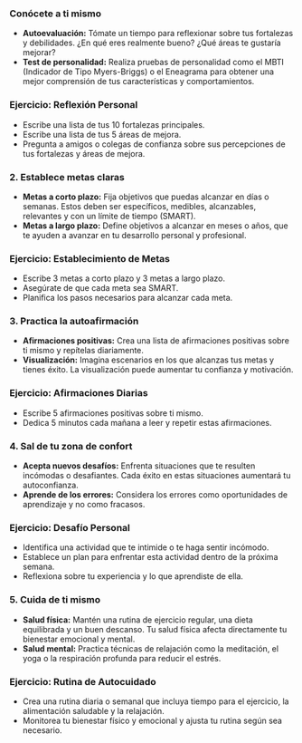 ### **Conócete a ti mismo**

- **Autoevaluación:** Tómate un tiempo para reflexionar sobre tus fortalezas y debilidades. ¿En qué eres realmente bueno? ¿Qué áreas te gustaría mejorar?
- **Test de personalidad:** Realiza pruebas de personalidad como el MBTI (Indicador de Tipo Myers-Briggs) o el Eneagrama para obtener una mejor comprensión de tus características y comportamientos.

### **Ejercicio: Reflexión Personal**

- Escribe una lista de tus 10 fortalezas principales.
- Escribe una lista de tus 5 áreas de mejora.
- Pregunta a amigos o colegas de confianza sobre sus percepciones de tus fortalezas y áreas de mejora.

### **2. Establece metas claras**

- **Metas a corto plazo:** Fija objetivos que puedas alcanzar en días o semanas. Estos deben ser específicos, medibles, alcanzables, relevantes y con un límite de tiempo (SMART).
- **Metas a largo plazo:** Define objetivos a alcanzar en meses o años, que te ayuden a avanzar en tu desarrollo personal y profesional.

### **Ejercicio: Establecimiento de Metas**

- Escribe 3 metas a corto plazo y 3 metas a largo plazo.
- Asegúrate de que cada meta sea SMART.
- Planifica los pasos necesarios para alcanzar cada meta.

### **3. Practica la autoafirmación**

- **Afirmaciones positivas:** Crea una lista de afirmaciones positivas sobre ti mismo y repítelas diariamente.
- **Visualización:** Imagina escenarios en los que alcanzas tus metas y tienes éxito. La visualización puede aumentar tu confianza y motivación.

### **Ejercicio: Afirmaciones Diarias**

- Escribe 5 afirmaciones positivas sobre ti mismo.
- Dedica 5 minutos cada mañana a leer y repetir estas afirmaciones.

### **4. Sal de tu zona de confort**

- **Acepta nuevos desafíos:** Enfrenta situaciones que te resulten incómodas o desafiantes. Cada éxito en estas situaciones aumentará tu autoconfianza.
- **Aprende de los errores:** Considera los errores como oportunidades de aprendizaje y no como fracasos.

### **Ejercicio: Desafío Personal**

- Identifica una actividad que te intimide o te haga sentir incómodo.
- Establece un plan para enfrentar esta actividad dentro de la próxima semana.
- Reflexiona sobre tu experiencia y lo que aprendiste de ella.

### **5. Cuida de ti mismo**

- **Salud física:** Mantén una rutina de ejercicio regular, una dieta equilibrada y un buen descanso. Tu salud física afecta directamente tu bienestar emocional y mental.
- **Salud mental:** Practica técnicas de relajación como la meditación, el yoga o la respiración profunda para reducir el estrés.

### **Ejercicio: Rutina de Autocuidado**

- Crea una rutina diaria o semanal que incluya tiempo para el ejercicio, la alimentación saludable y la relajación.
- Monitorea tu bienestar físico y emocional y ajusta tu rutina según sea necesario.